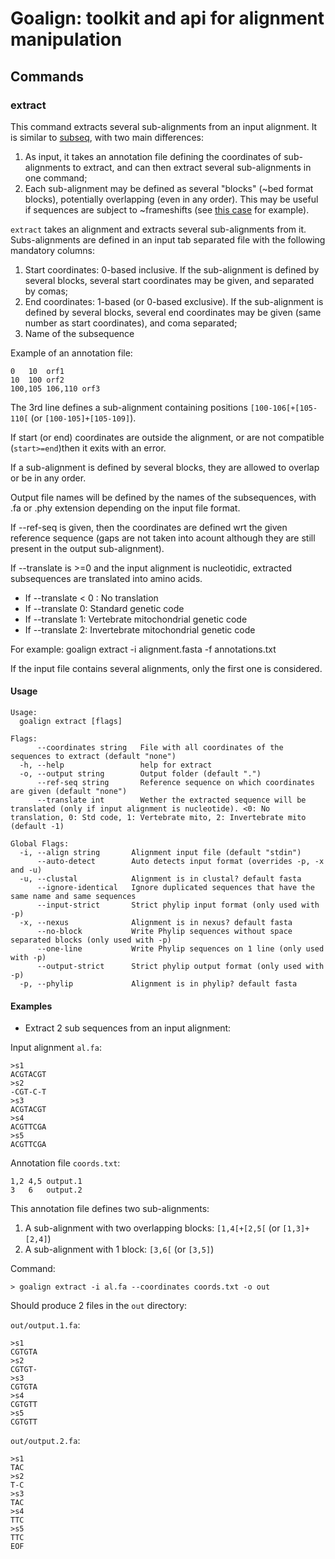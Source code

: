 # Goalign: toolkit and api for alignment manipulation

## Commands

### extract
This command extracts several sub-alignments from an input alignment. It is similar to [subseq](subseq.md), with two main differences:

1. As input, it takes an annotation file defining the coordinates of sub-alignments to extract, and can then extract several sub-alignments in one command;
2. Each sub-alignment may be defined as several "blocks" (~bed format blocks), potentially overlapping (even in any order). This may be useful if sequences are subject to ~frameshifts (see [this case](https://www.ncbi.nlm.nih.gov/protein/YP_009724389.1?from=4393&to=5324) for example).

`extract` takes an alignment and extracts several sub-alignments from it. Subs-alignments are defined in an input tab separated file with the following mandatory columns:

1. Start coordinates: 0-based inclusive. If the sub-alignment is defined by several blocks, several start coordinates may be given, and separated by comas;
2. End coordinates: 1-based (or 0-based exclusive). If the sub-alignment is defined by several blocks, several end coordinates may be given (same number as start coordinates), and coma separated;
3. Name of the subsequence

Example of an annotation file:

```
0	10	orf1
10	100	orf2
100,105	106,110	orf3
```

The 3rd line defines a sub-alignment containing positions `[100-106[+[105-110[` (or `[100-105]+[105-109]`).

If start (or end) coordinates are outside the alignment, or are not compatible (`start>=end`)then it exits with an error.

If a sub-alignment is defined by several blocks, they are allowed to overlap or be in any order.

Output file names will be defined by the names of the subsequences, with .fa or .phy extension depending on the input file format.

If --ref-seq is given, then the coordinates are defined wrt the given reference sequence (gaps are not taken into acount although they are still present in the output sub-alignment).

If --translate is >=0 and the input alignment is nucleotidic, extracted subsequences are translated into amino acids.
- If --translate < 0 : No translation
- If --translate 0: Standard genetic code
- If --translate 1: Vertebrate mitochondrial genetic code
- If --translate 2: Invertebrate mitochondrial genetic code


For example:
goalign extract -i alignment.fasta -f annotations.txt

If the input file contains several alignments, only the first one is considered.

#### Usage
```
Usage:
  goalign extract [flags]

Flags:
      --coordinates string   File with all coordinates of the sequences to extract (default "none")
  -h, --help                 help for extract
  -o, --output string        Output folder (default ".")
      --ref-seq string       Reference sequence on which coordinates are given (default "none")
      --translate int        Wether the extracted sequence will be translated (only if input alignment is nucleotide). <0: No translation, 0: Std code, 1: Vertebrate mito, 2: Invertebrate mito (default -1)

Global Flags:
  -i, --align string       Alignment input file (default "stdin")
      --auto-detect        Auto detects input format (overrides -p, -x and -u)
  -u, --clustal            Alignment is in clustal? default fasta
      --ignore-identical   Ignore duplicated sequences that have the same name and same sequences
      --input-strict       Strict phylip input format (only used with -p)
  -x, --nexus              Alignment is in nexus? default fasta
      --no-block           Write Phylip sequences without space separated blocks (only used with -p)
      --one-line           Write Phylip sequences on 1 line (only used with -p)
      --output-strict      Strict phylip output format (only used with -p)
  -p, --phylip             Alignment is in phylip? default fasta
```

#### Examples

* Extract 2 sub sequences from an input alignment:

Input alignment `al.fa`:
```
>s1
ACGTACGT
>s2
-CGT-C-T
>s3
ACGTACGT
>s4
ACGTTCGA
>s5
ACGTTCGA
```

Annotation file `coords.txt`:
```
1,2	4,5	output.1
3	6	output.2
```

This annotation file defines two sub-alignments:

1. A sub-alignment with two overlapping blocks: `[1,4[+[2,5[` (or `[1,3]+[2,4]`)
2. A sub-alignment with 1 block: `[3,6[` (or `[3,5]`)


Command:
```
> goalign extract -i al.fa --coordinates coords.txt -o out
```

Should produce 2 files in the `out` directory:

`out/output.1.fa`:
```
>s1
CGTGTA
>s2
CGTGT-
>s3
CGTGTA
>s4
CGTGTT
>s5
CGTGTT
```

`out/output.2.fa`:
```
>s1
TAC
>s2
T-C
>s3
TAC
>s4
TTC
>s5
TTC
EOF
```

